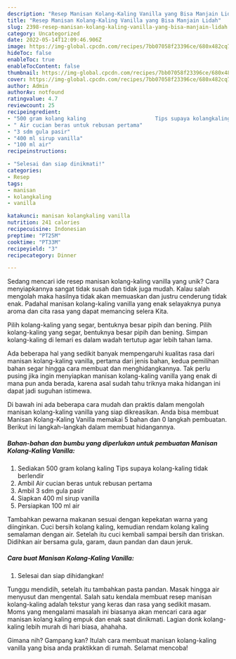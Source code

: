 ```yaml
---
description: "Resep Manisan Kolang-Kaling Vanilla yang Bisa Manjain Lidah"
title: "Resep Manisan Kolang-Kaling Vanilla yang Bisa Manjain Lidah"
slug: 2398-resep-manisan-kolang-kaling-vanilla-yang-bisa-manjain-lidah
category: Uncategorized
date: 2022-05-14T12:09:46.906Z
image: https://img-global.cpcdn.com/recipes/7bb07058f23396ce/680x482cq70/manisan-kolang-kaling-vanilla-foto-resep-utama.jpg
hideToc: false
enableToc: true
enableTocContent: false
thumbnail: https://img-global.cpcdn.com/recipes/7bb07058f23396ce/680x482cq70/manisan-kolang-kaling-vanilla-foto-resep-utama.jpg
cover: https://img-global.cpcdn.com/recipes/7bb07058f23396ce/680x482cq70/manisan-kolang-kaling-vanilla-foto-resep-utama.jpg
author: Admin
authorAv: notfound
ratingvalue: 4.7
reviewcount: 25
recipeingredient:
- "500 gram kolang kaling                      Tips supaya kolangkaling tidak berlendir"
- " Air cucian beras untuk rebusan pertama"
- "3 sdm gula pasir"
- "400 ml sirup vanilla"
- "100 ml air"
recipeinstructions:

- "Selesai dan siap dinikmati!"
categories:
- Resep
tags:
- manisan
- kolangkaling
- vanilla

katakunci: manisan kolangkaling vanilla 
nutrition: 241 calories
recipecuisine: Indonesian
preptime: "PT25M"
cooktime: "PT33M"
recipeyield: "3"
recipecategory: Dinner

---
```





Sedang mencari ide resep manisan kolang-kaling vanilla yang unik? Cara menyiapkannya sangat tidak susah dan tidak juga mudah. Kalau salah mengolah maka hasilnya tidak akan memuaskan dan justru cenderung tidak enak. Padahal manisan kolang-kaling vanilla yang enak selayaknya punya aroma dan cita rasa yang dapat memancing selera Kita.





Pilih kolang-kaling yang segar, bentuknya besar pipih dan bening. Pilih kolang-kaling yang segar, bentuknya besar pipih dan bening. Simpan kolang-kaling di lemari es dalam wadah tertutup agar lebih tahan lama.

Ada beberapa hal yang sedikit banyak mempengaruhi kualitas rasa dari manisan kolang-kaling vanilla, pertama dari jenis bahan, kedua pemilihan bahan segar hingga cara membuat dan menghidangkannya. Tak perlu pusing jika ingin menyiapkan manisan kolang-kaling vanilla yang enak di mana pun anda berada, karena asal sudah tahu triknya maka hidangan ini dapat jadi suguhan istimewa.






Di bawah ini ada beberapa cara mudah dan praktis dalam mengolah manisan kolang-kaling vanilla yang siap dikreasikan. Anda bisa membuat Manisan Kolang-Kaling Vanilla memakai 5 bahan dan 0 langkah pembuatan. Berikut ini langkah-langkah dalam membuat hidangannya.

<!--inarticleads1-->

##### Bahan-bahan dan bumbu yang diperlukan untuk pembuatan Manisan Kolang-Kaling Vanilla:

1. Sediakan 500 gram kolang kaling                      Tips supaya kolang-kaling tidak berlendir
1. Ambil  Air cucian beras untuk rebusan pertama
1. Ambil 3 sdm gula pasir
1. Siapkan 400 ml sirup vanilla
1. Persiapkan 100 ml air


Tambahkan pewarna makanan sesuai dengan kepekatan warna yang diinginkan. Cuci bersih kolang kaling, kemudian rendam kolang kaling semalaman dengan air. Setelah itu cuci kembali sampai bersih dan tiriskan. Didihkan air bersama gula, garam, daun pandan dan daun jeruk. 

<!--inarticleads2-->

##### Cara buat Manisan Kolang-Kaling Vanilla:


1. Selesai dan siap dihidangkan!

Tunggu mendidih, setelah itu tambahkan pasta pandan. Masak hingga air menyusut dan mengental. Salah satu kendala membuat resep manisan kolang-kaling adalah tekstur yang keras dan rasa yang sedikit masam. Moms yang mengalami masalah ini biasanya akan mencari cara agar manisan kolang kaling empuk dan enak saat dinikmati. Lagian donk kolang-kaling lebih murah di hari biasa, ahahaha. 

Gimana nih? Gampang kan? Itulah cara membuat manisan kolang-kaling vanilla yang bisa anda praktikkan di rumah. Selamat mencoba!
